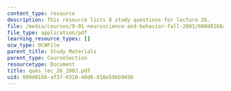 ```yaml
---
content_type: resource
description: This resource lists 8 study questions for lecture 26.
file: /media/courses/9-01-neuroscience-and-behavior-fall-2003/000d8166af37031040d6816e59bb9456_ques_lec_26_2003.pdf
file_type: application/pdf
learning_resource_types: []
ocw_type: OCWFile
parent_title: Study Materials
parent_type: CourseSection
resourcetype: Document
title: ques_lec_26_2003.pdf
uid: 000d8166-af37-0310-40d6-816e59bb9456
---
```

